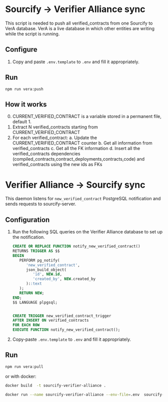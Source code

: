 # Sourcify -> Verifier Alliance sync

This script is needed to push all verified_contracts from one Sourcify to VerA database. VerA is a live database in which other entities are writing while the script is running.

## Configure

1. Copy and paste `.env.template` to `.env` and fill it appropriately.

## Run

`npm run vera:push`

## How it works

0. CURRENT_VERIFIED_CONTRACT is a variable stored in a permanent file, default 1.
1. Extract N verified_contracts starting from CURRENT_VERIFIED_CONTRACT
2. For each verified_contract:
   a. Update the CURRENT_VERIFIED_CONTRACT counter
   b. Get all information from verified_contracts
   c. Get all the FK information
   d. Insert all the verified_contracts dependencies (compiled_contracts,contract_deployments,contracts,code) and verified_contracts using the new ids as FKs

# Verifier Alliance -> Sourcify sync

This daemon listens for `new_verified_contract` PostgreSQL notification and sends requests to sourcify-server.

## Configuration

1. Run the following SQL queries on the Verifier Alliance database to set up the notification.

   ```sql
   CREATE OR REPLACE FUNCTION notify_new_verified_contract()
   RETURNS TRIGGER AS $$
   BEGIN
      PERFORM pg_notify(
         'new_verified_contract',
         json_build_object(
            'id', NEW.id,
            'created_by', NEW.created_by
         )::text
      );
      RETURN NEW;
   END;
   $$ LANGUAGE plpgsql;


   CREATE TRIGGER new_verified_contract_trigger
   AFTER INSERT ON verified_contracts
   FOR EACH ROW
   EXECUTE FUNCTION notify_new_verified_contract();
   ```

2. Copy-paste `.env.template` to `.env` and fill it appropriately.

## Run

```bash
npm run vera:pull
```

or with docker:

```bash
docker build  -t sourcify-verifier-alliance .
```

```bash
docker run --name sourcify-verifier-alliance --env-file=.env  sourcify-verifier-alliance
```
